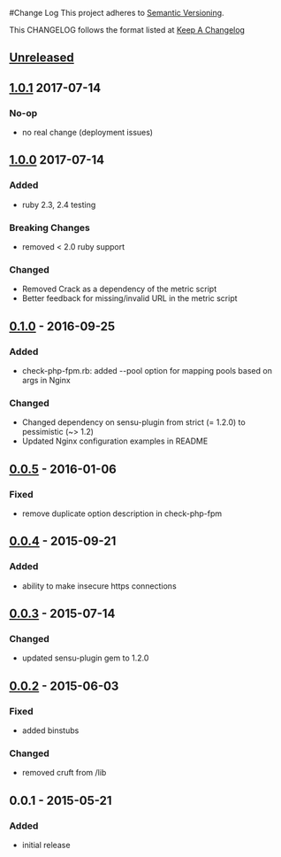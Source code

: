 #Change Log
This project adheres to [Semantic Versioning](http://semver.org/).

This CHANGELOG follows the format listed at [Keep A Changelog](http://keepachangelog.com/)

## [Unreleased]

## [1.0.1] 2017-07-14
### No-op
- no real change (deployment issues)

## [1.0.0] 2017-07-14
### Added
- ruby 2.3, 2.4 testing

### Breaking Changes
- removed < 2.0 ruby support

### Changed
- Removed Crack as a dependency of the metric script
- Better feedback for missing/invalid URL in the metric script

## [0.1.0] - 2016-09-25
### Added
- check-php-fpm.rb: added --pool option for mapping pools based on args in Nginx

### Changed
- Changed dependency on sensu-plugin from strict (= 1.2.0) to pessimistic (~> 1.2)
- Updated Nginx configuration examples in README

## [0.0.5] - 2016-01-06
### Fixed
- remove duplicate option description in check-php-fpm

## [0.0.4] - 2015-09-21
### Added
- ability to make insecure https connections

## [0.0.3] - 2015-07-14
### Changed
- updated sensu-plugin gem to 1.2.0

## [0.0.2] - 2015-06-03
### Fixed
- added binstubs

### Changed
- removed cruft from /lib

## 0.0.1 - 2015-05-21
### Added
- initial release

[Unreleased]: https://github.com/sensu-plugins/sensu-plugins-php-fpm/compare/1.0.1...HEAD
[1.0.1]: https://github.com/sensu-plugins/sensu-plugins-php-fpm/compare/1.0.0...1.0.1
[1.0.0]: https://github.com/sensu-plugins/sensu-plugins-php-fpm/compare/0.1.0...1.0.0
[0.1.0]: https://github.com/sensu-plugins/sensu-plugins-php-fpm/compare/0.0.5...0.1.0
[0.0.5]: https://github.com/sensu-plugins/sensu-plugins-php-fpm/compare/0.0.4...0.0.5
[0.0.4]: https://github.com/sensu-plugins/sensu-plugins-php-fpm/compare/0.0.3...0.0.4
[0.0.3]: https://github.com/sensu-plugins/sensu-plugins-php-fpm/compare/0.0.2...0.0.3
[0.0.2]: https://github.com/sensu-plugins/sensu-plugins-php-fpm/compare/0.0.1...0.0.2
